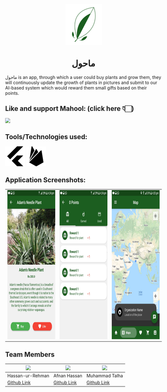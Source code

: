<div align="center">
<img src="./readme_icons/mahool_icon.png">
<br>
<h1>ماحول</h1>
</div>

ماحول is an app, through which a user could buy plants and grow them, they will continuously update the growth of plants in pictures and submit to our AI-based system which would reward them small gifts based on their points.

## Like and support Mahool: (click here 👇🏻)
[![](https://devpost-challengepost.netdna-ssl.com/assets/reimagine2/devpost-logo-646bdf6ac6663230947a952f8d354cad.svg)](https://devpost.com/software/project-afm257wr1dij)

## Tools/Technologies used:
![](./readme_icons/flutter_icon.png)
![](./readme_icons/firebase_icon.png)

## Application Screenshots:
<table>
  <tr>
    <td><img src="./readme_icons/plant_preview.jpeg" width=270 height=480></td>
    <td><img src="./readme_icons/point_system.jpeg" width=270 height=480></td>
    <td><img src="./readme_icons/map.jpeg" width=270 height=480></td>
  </tr>
 </table>

## Team Members
| ![](https://avatars2.githubusercontent.com/u/47937749?s=400&u=e55032bff8e40e8a46b07608a8c706a322a43962&v=4) | ![](https://avatars1.githubusercontent.com/u/50952934?s=400&u=047a42fec1b89ad6c404680421cd9266ed4c1cbf&v=4) | ![](https://avatars3.githubusercontent.com/u/50501827?s=400&u=492b165b50d4f90742182d1faac04ced6735cb8f&v=4) |
|------------------|--------------|----------------|
| Hassan-ur-Rehman | Afnan Hassan | Muhammad Talha |
| [Github Link](https://github.com/hassanrehman01398) | [Github Link](https://github.com/HassanAfnan) | [Github Link](https://github.com/mtalhadev) |
